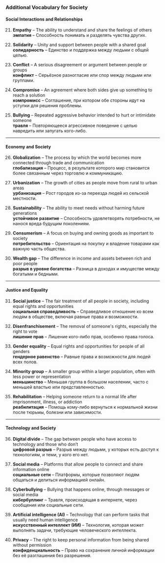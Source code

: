 ### **Additional Vocabulary for Society**

#### Social Interactions and Relationships
21. **Empathy** – The ability to understand and share the feelings of others  
    **эмпатия** – Способность понимать и разделять чувства других.

22. **Solidarity** – Unity and support between people with a shared goal  
    **солидарность** – Единство и поддержка между людьми с общей целью.

23. **Conflict** – A serious disagreement or argument between people or groups  
    **конфликт** – Серьёзное разногласие или спор между людьми или группами.

24. **Compromise** – An agreement where both sides give up something to reach a solution  
    **компромисс** – Соглашение, при котором обе стороны идут на уступки для решения проблемы.

25. **Bullying** – Repeated aggressive behavior intended to hurt or intimidate someone  
    **травля** – Повторяющееся агрессивное поведение с целью навредить или запугать кого-либо.

---

#### Economy and Society
26. **Globalization** – The process by which the world becomes more connected through trade and communication  
    **глобализация** – Процесс, в результате которого мир становится более связанным через торговлю и коммуникацию.

27. **Urbanization** – The growth of cities as people move from rural to urban areas  
    **урбанизация** – Рост городов из-за переезда людей из сельской местности.

28. **Sustainability** – The ability to meet needs without harming future generations  
    **устойчивое развитие** – Способность удовлетворять потребности, не нанося вреда будущим поколениям.

29. **Consumerism** – A focus on buying and owning goods as important to society  
    **потребительство** – Ориентация на покупку и владение товарами как важную часть общества.

30. **Wealth gap** – The difference in income and assets between rich and poor people  
    **разрыв в уровне богатства** – Разница в доходах и имуществе между богатыми и бедными.

---

#### Justice and Equality
31. **Social justice** – The fair treatment of all people in society, including equal rights and opportunities  
    **социальная справедливость** – Справедливое отношение ко всем людям в обществе, включая равные права и возможности.

32. **Disenfranchisement** – The removal of someone's rights, especially the right to vote  
    **лишение прав** – Лишение кого-либо прав, особенно права голоса.

33. **Gender equality** – Equal rights and opportunities for people of all genders  
    **гендерное равенство** – Равные права и возможности для людей всех полов.

34. **Minority group** – A smaller group within a larger population, often with less power or representation  
    **меньшинство** – Меньшая группа в большом населении, часто с меньшей властью или представленностью.

35. **Rehabilitation** – Helping someone return to a normal life after imprisonment, illness, or addiction  
    **реабилитация** – Помощь кому-либо вернуться к нормальной жизни после тюрьмы, болезни или зависимости.

---

#### Technology and Society
36. **Digital divide** – The gap between people who have access to technology and those who don’t  
    **цифровой разрыв** – Разрыв между людьми, у которых есть доступ к технологиям, и теми, у кого его нет.

37. **Social media** – Platforms that allow people to connect and share information online  
    **социальные сети** – Платформы, которые позволяют людям общаться и делиться информацией онлайн.

38. **Cyberbullying** – Bullying that happens online, through messages or social media  
    **кибербуллинг** – Травля, происходящая в интернете, через сообщения или социальные сети.

39. **Artificial intelligence (AI)** – Technology that can perform tasks that usually need human intelligence  
    **искусственный интеллект (ИИ)** – Технология, которая может выполнять задачи, требующие человеческого интеллекта.

40. **Privacy** – The right to keep personal information from being shared without permission  
    **конфиденциальность** – Право на сохранение личной информации без её разглашения без разрешения.
